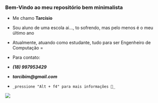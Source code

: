 ### Bem-Vindo ao meu repositório bem minimalista

- Me chamo **Tarcísio**

- Sou aluno de uma escola ai..., to sofrendo, mas pelo menos é o meu último ano
- Atualmente, atuando como estudante, tudo para ser Engenheiro de Computação =
- Para contato: 
- **_(18) 997953429_**
- **_tarcibim@gmail.com_**
-     _pressione "Alt + f4" para mais informações 🖤_
![](https://media1.tenor.com/m/FPcLrcWNmXoAAAAC/confia-leil%C3%A3o.gif)
